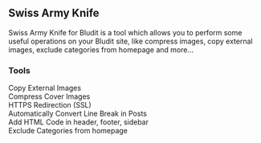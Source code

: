 ## Swiss Army Knife
Swiss Army Knife for Bludit is a tool which allows you to perform some useful operations on your Bludit site, like compress images, copy external images, exclude categories from homepage and more...

### Tools
Copy External Images<br />
Compress Cover Images<br />
HTTPS Redirection (SSL)<br />
Automatically Convert Line Break in Posts<br />
Add HTML Code in header, footer, sidebar<br />
Exclude Categories from homepage
